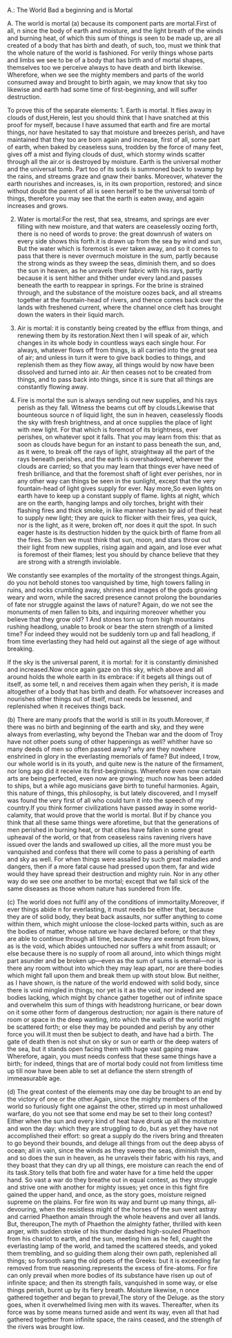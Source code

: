 A.: The World Bad a beginning and is Mortal

A. The world is mortal (a) because its component parts are mortal.First of all,
n
 since the body of earth and moisture, and the light breath of the winds and burning heat, of which this sum of things is seen to be made up, are all created of a body that has birth and death, of such, too, must we think that the whole nature of the world is fashioned. For verily things whose parts and limbs we see to be of a body that has birth and of mortal shapes, themselves too we perceive always to have death and birth likewise. Wherefore, when we see the mighty members and parts of the world consumed away and brought to birth again, we may know that sky too likewise and earth had some time of first-beginning, and will suffer destruction.

To prove this of the separate elements: 1. Earth is mortal. It flies away in clouds of dust,Herein, lest you should think that I have snatched at this proof for myself, because I have assumed that earth and fire are mortal things, nor have hesitated to say that moisture and breezes perish, and have maintained that they too are born again and increase, first of all, some part of earth, when baked by ceaseless suns, trodden by the force of many feet, gives off a mist and flying clouds of dust, which stormy winds scatter through all the air.or is destroyed by moisture. Earth is the universal mother and the universal tomb. Part too of its sods is summoned back to swamp by the rains, and streams graze and gnaw their banks. Moreover, whatever the earth nourishes and increases, is, in its own proportion, restored; and since without doubt the parent of all is seen herself to be the universal tomb of things, therefore you may see that the earth is eaten away, and again increases and grows.

2. Water is mortal:For the rest, that sea, streams, and springs are ever filling with new moisture, and that waters are ceaselessly oozing forth, there is no need of words to prove: the great downrush of waters on every side shows this forth.it is drawn up from the sea by wind and sun, But the water which is foremost is ever taken away, and so it comes to pass that there is never overmuch moisture in the sum, partly because the strong winds as they sweep the seas, diminish them, and so does the sun in heaven, as he unravels their fabric with his rays, partly because it is sent hither and thither under every land.and passes beneath the earth to reappear in springs. For the brine is strained through, and the substance of the moisture oozes back, and all streams together at the fountain-head of rivers, and thence comes back over the lands with freshened current, where the channel once cleft has brought down the waters in their liquid march.

3. Air is mortal: it is constantly being created by the efflux from things, and renewing them by its restoration.Next then I will speak of air, which changes in its whole body in countless ways each single hour. For always, whatever flows off from things, is all carried into the great sea of air; and unless in turn it were to give back bodies to things, and replenish them as they flow away, all things would by now have been dissolved and turned into air. Air then ceases not to be created from things, and to pass back into things, since it is sure that all things are constantly flowing away.

4. Fire is mortal the sun is always sending out new supplies, and his rays perish as they fall. Witness the beams cut off by clouds.Likewise that bounteous source
n
 of liquid light, the sun in heaven, ceaselessly floods the sky with fresh brightness, and at once supplies the place of light with new light. For that which is foremost of its brightness, ever perishes, on whatever spot it falls. That you may learn from this: that as soon as clouds have begun for an instant to pass beneath the sun, and, as it were, to break off the rays of light, straightway all the part of the rays beneath perishes, and the earth is overshadowed, wherever the clouds are carried; so that you may learn that things ever have need of fresh brilliance, and that the foremost shaft of light ever perishes, nor in any other way can things be seen in the sunlight, except that the very fountain-head of light gives supply for ever. Nay more,So even lights on earth have to keep up a constant supply of flame. lights at night, which are on the earth, hanging lamps and oily torches, bright with their flashing fires and thick smoke, in like manner hasten by aid of their heat to supply new light; they are quick to flicker with their fires, yea quick, nor is the light, as it were, broken off, nor does it quit the spot. In such eager haste is its destruction hidden by the quick birth of flame from all the fires. So then we must think that sun, moon, and stars throw out their light from new supplies, rising again and again, and lose ever what is foremost of their flames; lest you should by chance believe that they are strong with a strength inviolable.

We constantly see examples of the mortality of the strongest things.Again, do you not behold stones too vanquished by time, high towers falling in ruins, and rocks crumbling away, shrines and images of the gods growing weary and worn, while the sacred presence cannot prolong the boundaries of fate nor struggle against the laws of nature? Again, do we not see the monuments of men fallen to bits, and inquiring moreover whether you believe that they grow old?
1
 And stones torn up from high mountains rushing headlong, unable to brook or bear the stern strength of a limited time? For indeed they would not be suddenly torn up and fall headlong, if from time everlasting they had held out against all the siege of age without breaking.

If the sky is the universal parent, it is mortal: for it is constantly diminished and increased.Now once again gaze on this sky, which above and all around holds the whole earth in its embrace: if it begets all things out of itself, as some tell,
n
 and receives them again when they perish, it is made altogether of a body that has birth and death. For whatsoever increases and nourishes other things out of itself, must needs be lessened, and replenished when it receives things back.

(b) There are many proofs that the world is still in its youth.Moreover, if there was no birth and beginning of the earth and sky, and they were always from everlasting, why beyond the Theban war and the doom of Troy have not other poets sung of other happenings as well? whither have so many deeds of men so often passed away? why are they nowhere enshrined in glory in the everlasting memorials of fame? But indeed, I trow, our whole world is in its youth, and quite new is the nature of the firmament, nor long ago did it receive its first-beginnings. Wherefore even now certain arts are being perfected, even now are growing; much now has been added to ships, but a while ago musicians gave birth to tuneful harmonies. Again, this nature of things, this philosophy, is but lately discovered, and I myself was found the very first of all who could turn it into the speech of my country.If you think former civilizations have passed away in some world-calamity, that would prove that the world is mortal. But if by chance you think that all these same things were aforetime, but that the generations of men perished in burning heat, or that cities have fallen in some great upheaval of the world, or that from ceaseless rains ravening rivers have issued over the lands and swallowed up cities, all the more must you be vanquished and confess that there will come to pass a perishing of earth and sky as well. For when things were assailed by such great maladies and dangers, then if a more fatal cause had pressed upon them, far and wide would they have spread their destruction and mighty ruin. Nor in any other way do we see one another to be mortal; except that we fall sick of the same diseases as those whom nature has sundered from life.

(c) The world does not fulfil any of the conditions of immortality.Moreover, if ever things abide
n
 for everlasting, it must needs be either that, because they are of solid body, they beat back assaults, nor suffer anything to come within them, which might unloose the close-locked parts within, such as are the bodies of matter, whose nature we have declared before; or that they are able to continue through all time, because they are exempt from blows, as is the void, which abides untouched nor suffers a whit from assault; or else because there is no supply of room all around, into which things might part asunder and be broken up—even as the sum of sums is eternal—nor is there any room without into which they may leap apart, nor are there bodies which might fall upon them and break them up with stout blow. But neither, as I have shown, is the nature of the world endowed with solid body, since there is void mingled in things; nor yet is it as the void, nor indeed are bodies lacking, which might by chance gather together out of infinite space and overwhelm this sum of things with headstrong hurricane, or bear down on it some other form of dangerous destruction; nor again is there nature of room or space in the deep wanting, into which the walls of the world might be scattered forth; or else they may be pounded and perish by any other force you will.It must then be subject to death, and have had a birth. The gate of death then is not shut on sky or sun or earth or the deep waters of the sea, but it stands open facing them with huge vast gaping maw. Wherefore, again, you must needs confess that these same things have a birth; for indeed, things that are of mortal body could not from limitless time up till now have been able to set at defiance the stern strength of immeasurable age.

(d) The great contest of the elements may one day be brought to an end by the victory of one or the other.Again, since the mighty members of the world so furiously fight one against the other, stirred up in most unhallowed warfare, do you not see that some end may be set to their long contest? Either when the sun and every kind of heat have drunk up all the moisture and won the day: which they are struggling to do, but as yet they have not accomplished their effort: so great a supply do the rivers bring and threaten to go beyond their bounds, and deluge all things from out the deep abyss of ocean; all in vain, since the winds as they sweep the seas, diminish them, and so does the sun in heaven, as he unravels their fabric with his rays, and they boast that they can dry up all things, ere moisture can reach the end of its task.Story tells that both fire and water have for a time held the upper hand. So vast a war do they breathe out in equal contest, as they struggle and strive one with another for mighty issues; yet once in this fight fire gained the upper hand, and once, as the story goes, moisture reigned supreme on the plains. For fire won its way and burnt up many things, all-devouring, when the resistless might of the horses of the sun went astray and carried Phaethon amain through the whole heavens and over all lands. But, thereupon,The myth of Phaethon the almighty father, thrilled with keen anger, with sudden stroke of his thunder dashed high-souled Phaethon from his chariot to earth, and the sun, meeting him as he fell, caught the everlasting lamp of the world, and tamed the scattered steeds, and yoked them trembling, and so guiding them along their own path, replenished all things; so forsooth sang the old poets of the Greeks: but it is exceeding far removed from true reasoning.represents the excess of fire-atoms. For fire can only prevail when more bodies of its substance have risen up out of infinite space; and then its strength fails, vanquished in some way, or else things perish, burnt up by its fiery breath. Moisture likewise,
n
 once gathered together and began to prevail,The story of the Deluge. as the story goes, when it overwhelmed living men with its waves. Thereafter, when its force was by some means turned aside and went its way, even all that had gathered together from infinite space, the rains ceased, and the strength of the rivers was brought low.

